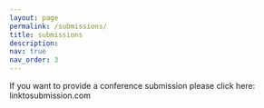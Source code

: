 ```yaml
---
layout: page
permalink: /submissions/
title: submissions
description:
nav: true
nav_order: 3
---
```


If you want to provide a conference submission please click here: linktosubmission.com
